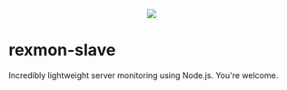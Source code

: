<p align="center">
  <img src="http://i.imgur.com/9Mze1BM.png" />
</p>


rexmon-slave
============

Incredibly lightweight server monitoring using Node.js. You're welcome.
